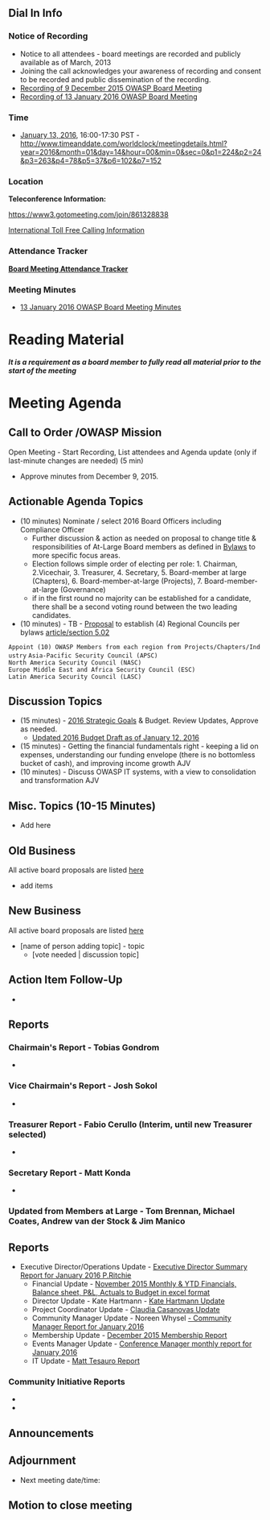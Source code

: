 ## Dial In Info

### Notice of Recording

  - Notice to all attendees - board meetings are recorded and publicly
    available as of March, 2013
  - Joining the call acknowledges your awareness of recording and
    consent to be recorded and public dissemination of the recording.
  - [Recording of 9 December 2015 OWASP Board
    Meeting](https://www.dropbox.com/s/ficrbm5mot9i2ho/2015-12-09%2015.04%20OWASP%20Board%20Meeting.wmv?dl=0)
  - [Recording of 13 January 2016 OWASP Board
    Meeting](https://www.dropbox.com/s/9v88xcox5rb6pkc/2016-01-13%2016.09%20OWASP%20Board%20Meeting.wmv?dl=0)

### Time

  - [January 13, 2016](January_13,_2016 "wikilink"), 16:00-17:30 PST -
    <http://www.timeanddate.com/worldclock/meetingdetails.html?year=2016&month=01&day=14&hour=00&min=0&sec=0&p1=224&p2=24&p3=263&p4=78&p5=37&p6=102&p7=152>

### Location

**Teleconference Information:**

<https://www3.gotomeeting.com/join/861328838>

[International Toll Free Calling
Information](International_Toll_Free_Calling_Information "wikilink")

### Attendance Tracker

**[Board Meeting Attendance
Tracker](https://docs.google.com/a/owasp.org/spreadsheet/ccc?key=0ApZ9zE0hx0LNdG5uRzNYZE8ycDFabnBWNkU4SFpwREE)**

### Meeting Minutes

  - [13 January 2016 OWASP Board Meeting
    Minutes](https://docs.google.com/document/d/1NgJB0B98pP2-THUMks0fNf_yZmGsDKs_uCJMsAYuZ-Y/edit)

# Reading Material

***It is a requirement as a board member to fully read all material
prior to the start of the meeting***

# Meeting Agenda

## Call to Order /OWASP Mission

Open Meeting - Start Recording, List attendees and Agenda update (only
if last-minute changes are needed) (5 min)

  - Approve minutes from December 9, 2015.

## Actionable Agenda Topics

  - (10 minutes) Nominate / select 2016 Board Officers including
    Compliance Officer
      - Further discussion & action as needed on proposal to change
        title & responsibilities of At-Large Board members as defined in
        [Bylaws](https://www.owasp.org/images/e/e1/OWASPByLawsOfficial-25Sept2015CLEAN.pdf)
        to more specific focus areas.
      - Election follows simple order of electing per role: 1. Chairman,
        2.Vicechair, 3. Treasurer, 4. Secretary, 5. Board-member at
        large (Chapters), 6. Board-member-at-large (Projects), 7.
        Board-member-at-large (Governance)
      - if in the first round no majority can be established for a
        candidate, there shall be a second voting round between the two
        leading candidates.
  - (10 minutes) - TB -
    [Proposal](http://lists.owasp.org/pipermail/owasp-leaders/2016-January/015869.html)
    to establish (4) Regional Councils per bylaws
    [article/section 5.02](https://www.owasp.org/images/e/e1/OWASPByLawsOfficial-25Sept2015CLEAN.pdf)

`Appoint (10) OWASP Members from each region from Projects/Chapters/Industry`
`Asia-Pacific Security Council (APSC)`
`North America Security Council (NASC)`
`Europe Middle East and Africa Security Council (ESC)`
`Latin America Security Council (LASC)`

## Discussion Topics

  - (15 minutes) - [2016 Strategic
    Goals](https://docs.google.com/document/d/1LHK6wXJQVrc_NP_gbYy2wpiuNze32XkoIhFVL7V39i0/edit?usp=sharing)
    & Budget. Review Updates, Approve as needed.
      - [Updated 2016 Budget Draft as of
        January 12, 2016](https://docs.google.com/a/owasp.org/spreadsheets/d/1u7jJ9IxvrvbnWkxeMoYhTnYjRrnoR47PyBA5fsJp3FY/edit?usp=sharing)
  - (15 minutes) - Getting the financial fundamentals right - keeping a
    lid on expenses, understanding our funding envelope (there is no
    bottomless bucket of cash), and improving income growth AJV
  - (10 minutes) - Discuss OWASP IT systems, with a view to
    consolidation and transformation AJV

## Misc. Topics (10-15 Minutes)

  - Add here

## Old Business

All active board proposals are listed
[here](https://drive.google.com/folderview?id=0BxSfMVkfLvslVXdvUFV3NkxucWc&usp=sharing)

  - add items

## New Business

All active board proposals are listed
[here](https://drive.google.com/folderview?id=0BxSfMVkfLvslVXdvUFV3NkxucWc&usp=sharing)

  - \[name of person adding topic\] - topic
      - \[vote needed | discussion topic\]

## Action Item Follow-Up

  -
## Reports

### Chairmain's Report - Tobias Gondrom

  -
### Vice Chairmain's Report - Josh Sokol

  -
### Treasurer Report - Fabio Cerullo (Interim, until new Treasurer selected)

  -
### Secretary Report - Matt Konda

  -
### Updated from Members at Large - Tom Brennan, Michael Coates, Andrew van der Stock & Jim Manico

## Reports

  - Executive Director/Operations Update - [Executive Director Summary
    Report for January 2016
    P.Ritchie](https://docs.google.com/document/d/1y4vemp7AC3Kcmv74m8ulSv-AjtQhkZpzUKEosPnaSFo/edit?usp=sharing)
      - Financial Update - [November 2015 Monthly & YTD Financials,
        Balance sheet, P\&L, Actuals to Budget in excel
        format](https://drive.google.com/file/d/0BxjNZI6rYJRKQXk3WF9PMWtJdTQ/view?usp=sharing)
      - Director Update - Kate Hartmann - [Kate Hartmann
        Update](https://docs.google.com/a/owasp.org/document/d/1kLXwHn_PhHGjTBDbGJ8WX_wVZw02IULZUdAO8qPK4BU/edit?usp=sharing)
      - Project Coordinator Update - [Claudia Casanovas
        Update](https://docs.google.com/a/owasp.org/presentation/d/1p-Eh2bCJtJ9-4IW2plbBL7HpUmEImi79izbLROexagM/edit?usp=sharing)
      - Community Manager Update - Noreen Whysel [- Community Manager
        Report for
        January 2016](https://docs.google.com/a/owasp.org/document/d/1-4fIJfiLa8l02Hf1XBMqRYEiY2z6g4qwln-_ZLQ6GIs/edit?usp=sharing)
      - Membership Update - [December 2015 Membership
        Report](https://www.owasp.org/index.php/December_2015_Membership_Report)
      - Events Manager Update - [Conference Manager monthly report for
        January 2016](https://www.owasp.org/images/d/d0/January2016ConferenceManagerReport_%281%29.pdf)
      - IT Update - [Matt Tesauro
        Report](https://docs.google.com/a/owasp.org/document/d/1xJxU3ymp6gUbzBTkrx0nwp1SQ-n-yrRkz1OqECrOFRU/edit?usp=sharing)

### Community Initiative Reports

  -
  -
## Announcements

## Adjournment

  - Next meeting date/time:

## Motion to close meeting